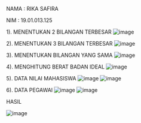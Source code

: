 NAMA	: RIKA SAFIRA

NIM	: 19.01.013.125

1). MENENTUKAN 2 BILANGAN TERBESAR
![image](https://user-images.githubusercontent.com/115062465/197380618-90339c41-3049-4be2-b5a4-3e1cfe048b64.png) 

2). MENENTUKAN 3 BILANGAN TERBESAR
![image](https://user-images.githubusercontent.com/115062465/197380639-7e601aa1-b2b9-452b-bd41-95e3d2843f58.png)

3). MENENTUKAN BILANGAN YANG SAMA
![image](https://user-images.githubusercontent.com/115062465/197380644-55266c77-1bbe-4f96-8e17-7df86de8e4d9.png)
 
4). MENGHITUNG BERAT BADAN IDEAL
![image](https://user-images.githubusercontent.com/115062465/197380654-59a4f00a-07f8-49f9-af10-ed043b1dcbbd.png)

5). DATA NILAI MAHASISWA
![image](https://user-images.githubusercontent.com/115062465/197380669-5ed2648c-5b30-4db8-aa7f-7aa5f8aa70ab.png)
![image](https://user-images.githubusercontent.com/115062465/197380675-93ce0ade-ee22-427a-9ee3-395b0dc9aac7.png)

6). DATA PEGAWAI
![image](https://user-images.githubusercontent.com/115062465/197380694-bd248253-77b4-47ff-8bee-cb0a18197eca.png)
![image](https://user-images.githubusercontent.com/115062465/197380697-d8480f5d-6a1d-458e-8321-4e34010c07d1.png)

HASIL

![image](https://user-images.githubusercontent.com/115062465/197380704-af3b5407-361d-4967-95bc-5296929c0e71.png)
